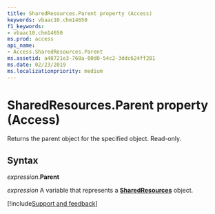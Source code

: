 ```yaml
---
title: SharedResources.Parent property (Access)
keywords: vbaac10.chm14650
f1_keywords:
- vbaac10.chm14650
ms.prod: access
api_name:
- Access.SharedResources.Parent
ms.assetid: a48721e3-768a-00d0-54c2-3ddc624ff281
ms.date: 02/23/2019
ms.localizationpriority: medium
---
```



# SharedResources.Parent property (Access)

Returns the parent object for the specified object. Read-only.


## Syntax

_expression_.**Parent**

_expression_ A variable that represents a **[SharedResources](Access.SharedResources.md)** object.




[!include[Support and feedback](~/includes/feedback-boilerplate.md)]
